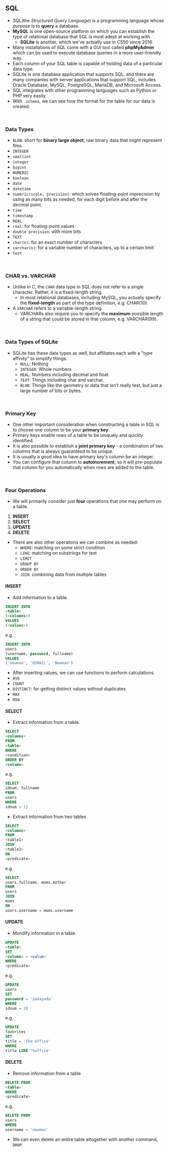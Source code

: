 ## SQL

* SQL(the *Structured Query Language*) is a programming language whose purpose is to **query** a database.
* **MySQL** is one open-source platform on which you can establish the type of relational database that SQL is most adept at working with.
  * **SQLite** is another, which we've actually use in CS50 since 2016.
* Many installations of SQL come with a GUI tool called **phpMyAdmin** which can be used to execute database queries in a more user-friendly way.
* Each column of your SQL table is capable of holding data of a particular data type.
* SQLite is one database application that supports SQL, and there are many companies with server applications that support SQL, includes Oracle Database, MySQL, PostgreSQL, MariaDB, and Microsoft Access.
* SQL integrates with other programming languages such as Python or PHP very easily.
* With `.schema`, we can see how the format for the table for our data is created.

<br />

### Data Types

* `BLOB`: short for **binary large object**, raw binary data that might represent files.
* `INTEGER`
 * `smallint`
 * `integer`
 * `bigint`
* `NUMERIC`
 * `boolean`
 * `date`
 * `datetime`
 * `numeric(scale, precision)`: which solves floating-point imprecision by using as many bits as needed, for each digit before and after the decimal point.
 * `time`
 * `timestamp`
* `REAL`
 * `real`: for floating-point values
 * `double precision`: with more bits
* `TEXT`
 * `char(n)`: for an exact number of characters
 * `varchar(n)`: for a variable number of characters, up to a certain limit
 * `text`
 
<br />

### CHAR vs. VARCHAR

* Unlike in C, the `CHAR` data type in SQL does not refer to a single character. Rather, it is a fixed-length string.
  * In most relational databases, including MySQL, you actually specify the **fixed-length** as part of the type definition, e.g. CHAR(10).
* A `VARCHAR` refers to a variable-length string.
  * VARCHARs also require you to specify the **maximum** possible length of a string that could be stored in that column, e.g. VARCHAR(99).

<br />

### Data Types of SQLite

* SQLite has these data types as well, but affiliates each with a "type affinity" to simplify things.
  * `NULL`: Nothing
  * `INTEGER`: Whole numbers
  * `REAL`: Numbers including decimal and float.
  * `TEXT`: Things including char and varchar.
  * `BLOB`: Things like the geometry or data that isn't really text, but just a large number of bits or bytes.

<br />

### Primary Key

* One other important consideration when constructing a table in SQL is to choose one column to be your **primary key**.
* Primary keys enable rows of a table to be uniquely and quickly identified.
* It is also possible to establish a **joint primary key** - a combination of two columns that is always guaranteed to be unique.
* It is usually a good idea to have primary key's column be an integer.
* You can configure that column to **autoincrement**, so it will pre-populate that column for you automatically when rows are added to the table.

<br />

### Four Operations

* We will primarily consider just **four** operations that one may perform on a table.
1. **INSERT**
2. **SELECT**
3. **UPDATE**
4. **DELETE**

* There are also other operations we can combine as needed:
  * `WHERE`: matching on some strict condition
  * `LIKE`: matching on substrings for text
  * `LIMIT`
  * `GROUP BY`
  * `ORDER BY`
  * `JOIN`: combining data from multiple tables

#### INSERT

* Add information to a table.
```sql
INSERT INTO
<table>
(<columns>)
VALUES
(<values>)
```

e.g.
```sql
INSERT INTO
users
(username, password, fullname)
VALUES
('newman', 'USMAIL', 'Newman')
```

* After inserting values, we can use functions to perform calculations.
 * `AVG`
 * `COUNT`
 * `DISTINCT`: for getting distinct values without duplicates
 * `MAX`
 * `MIN`

#### SELECT

* Extract information from a table.
```sql
SELECT
<columns>
FROM
<table>
WHERE
<condition>
ORDER BY
<column>
```

e.g.
```sql
SELECT
idnum, fullname
FROM
users
WHERE
idnum < 12
```

* Extract information from two tables
```sql
SELECT
<columns>
FROM
<table1>
JOIN
<table2>
ON
<predicate>
```

e.g.
```sql
SELECT
users.fullname, moms.mother
FROM
users
JOIN
moms
ON
users.username = moms.username
```

#### UPDATE

* Mondify information in a table.
```sql
UPDATE
<table>
SET
<column> = <value>
WHERE
<predicate>
```

e.g.
```sql
UPDATE
users
SET
password = 'yadayada'
WHERE
idnum = 10
```

e.g.
```sql
UPDATE
favorites
SET
title = 'The office'
WHERE
title LIKE '%office'
```

#### DELETE

* Remove information from a table
```sql
DELETE FROM
<table>
WHERE
<predicate>
```

e.g.
```sql
DELETE FROM
users
WHERE
username = 'newman'
```

* We can even delete an entire table altogether with another command, `DROP`.
